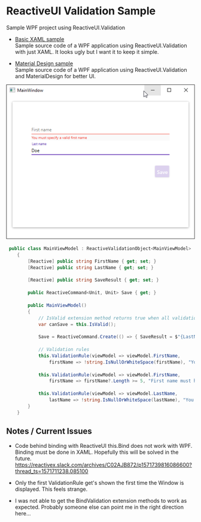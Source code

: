 # ReactiveUI Validation Sample
Sample WPF project using ReactiveUI.Validation

* [Basic XAML sample](01-Basic-XAML)  
Sample source code of a WPF application using ReactiveUI.Validation with just XAML. It looks ugly but I want it to keep it simple.

* [Material Design sample](01-Basic-XAML)  
Sample source code of a WPF application using ReactiveUI.Validation and MaterialDesign for better UI.

![](MaterialDesign-Capture-01.png)

```csharp
 public class MainViewModel : ReactiveValidationObject<MainViewModel>
    {
        [Reactive] public string FirstName { get; set; }
        [Reactive] public string LastName { get; set; }

        [Reactive] public string SaveResult { get; set; }

        public ReactiveCommand<Unit, Unit> Save { get; }

        public MainViewModel()
        {
            // IsValid extension method returns true when all validations succeed.
            var canSave = this.IsValid();

            Save = ReactiveCommand.Create(() => { SaveResult = $"{LastName.ToUpperInvariant()}, {FirstName}"; }, canSave);

            // Validation rules
            this.ValidationRule(viewModel => viewModel.FirstName,
                firstName => !string.IsNullOrWhiteSpace(firstName), "You must specify a valid first name");

            this.ValidationRule(viewModel => viewModel.FirstName,
                firstName => firstName?.Length >= 5, "First name must have at least five characters");

            this.ValidationRule(viewModel => viewModel.LastName,
                lastName => !string.IsNullOrWhiteSpace(lastName), "You must specify a valid last name");
        }
    }
```

## Notes / Current Issues
* Code behind binding with ReactiveUI this.Bind does not work with WPF. Binding must be done in XAML. Hopefully this will be solved in the future. https://reactivex.slack.com/archives/C02AJB872/p1571739816086600?thread_ts=1571711238.085100

* Only the first ValidationRule get's shown the first time the Window is displayed. This feels strange.

* I was not able to get the BindValidation extension methods to work as expected. Probably someone else can point me in the right direction here...
